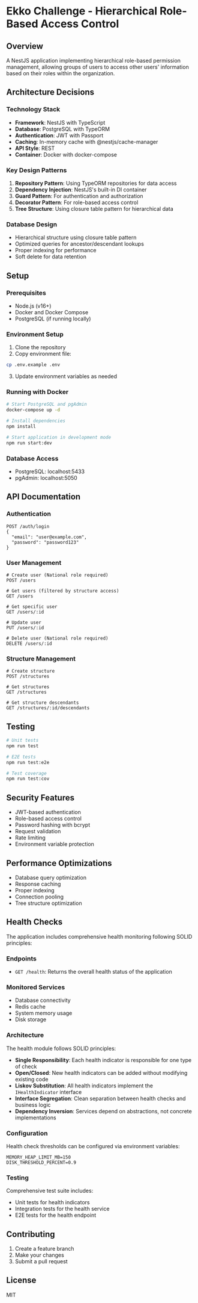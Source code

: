 # Ekko Challenge - Hierarchical Role-Based Access Control

## Overview

A NestJS application implementing hierarchical role-based permission management, allowing groups of users to access other users' information based on their roles within the organization.

## Architecture Decisions

### Technology Stack

- **Framework**: NestJS with TypeScript
- **Database**: PostgreSQL with TypeORM
- **Authentication**: JWT with Passport
- **Caching**: In-memory cache with @nestjs/cache-manager
- **API Style**: REST
- **Container**: Docker with docker-compose

### Key Design Patterns

1. **Repository Pattern**: Using TypeORM repositories for data access
2. **Dependency Injection**: NestJS's built-in DI container
3. **Guard Pattern**: For authentication and authorization
4. **Decorator Pattern**: For role-based access control
5. **Tree Structure**: Using closure table pattern for hierarchical data

### Database Design

- Hierarchical structure using closure table pattern
- Optimized queries for ancestor/descendant lookups
- Proper indexing for performance
- Soft delete for data retention

## Setup

### Prerequisites

- Node.js (v16+)
- Docker and Docker Compose
- PostgreSQL (if running locally)

### Environment Setup

1. Clone the repository
2. Copy environment file:

```bash
cp .env.example .env
```

3. Update environment variables as needed

### Running with Docker

```bash
# Start PostgreSQL and pgAdmin
docker-compose up -d

# Install dependencies
npm install

# Start application in development mode
npm run start:dev
```

### Database Access

- PostgreSQL: localhost:5433
- pgAdmin: localhost:5050

## API Documentation

### Authentication

```http
POST /auth/login
{
  "email": "user@example.com",
  "password": "password123"
}
```

### User Management

```http
# Create user (National role required)
POST /users

# Get users (filtered by structure access)
GET /users

# Get specific user
GET /users/:id

# Update user
PUT /users/:id

# Delete user (National role required)
DELETE /users/:id
```

### Structure Management

```http
# Create structure
POST /structures

# Get structures
GET /structures

# Get structure descendants
GET /structures/:id/descendants
```

## Testing

```bash
# Unit tests
npm run test

# E2E tests
npm run test:e2e

# Test coverage
npm run test:cov
```

## Security Features

- JWT-based authentication
- Role-based access control
- Password hashing with bcrypt
- Request validation
- Rate limiting
- Environment variable protection

## Performance Optimizations

- Database query optimization
- Response caching
- Proper indexing
- Connection pooling
- Tree structure optimization

## Health Checks

The application includes comprehensive health monitoring following SOLID principles:

### Endpoints

- `GET /health`: Returns the overall health status of the application

### Monitored Services

- Database connectivity
- Redis cache
- System memory usage
- Disk storage

### Architecture

The health module follows SOLID principles:

- **Single Responsibility**: Each health indicator is responsible for one type of check
- **Open/Closed**: New health indicators can be added without modifying existing code
- **Liskov Substitution**: All health indicators implement the `IHealthIndicator` interface
- **Interface Segregation**: Clean separation between health checks and business logic
- **Dependency Inversion**: Services depend on abstractions, not concrete implementations

### Configuration

Health check thresholds can be configured via environment variables:

```env
MEMORY_HEAP_LIMIT_MB=150
DISK_THRESHOLD_PERCENT=0.9
```

### Testing

Comprehensive test suite includes:

- Unit tests for health indicators
- Integration tests for the health service
- E2E tests for the health endpoint

## Contributing

1. Create a feature branch
2. Make your changes
3. Submit a pull request

## License

MIT
